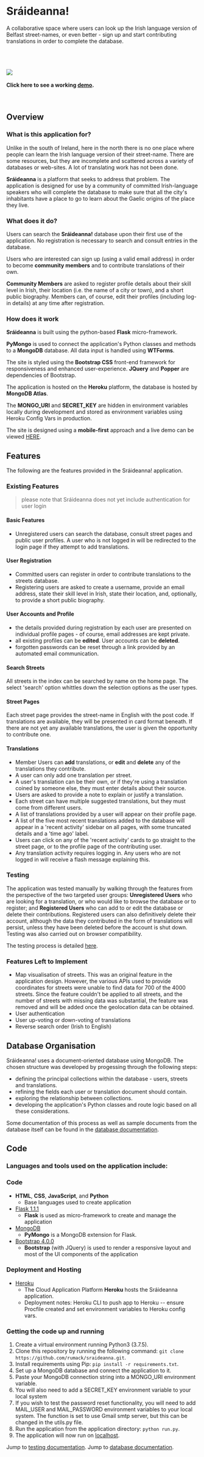 # Sráideanna!
A collaborative space where users can look up the Irish language version of Belfast street-names, or even better - sign up and start contributing translations in order to complete the database.

\
\
\
![](/App/static/img/homepage.png)
<br />
<br />
**Click here to see a working [demo](https://sraideanna.herokuapp.com/).**
<br />
<br />
<br />

## Overview
 
### What is this application for?
Unlike in the south of Ireland, here in the north there is no one place where people can learn the Irish language version of their street-name. There are some resources, but they are incomplete and scattered across a variety of databases or web-sites. A lot of translating work has not been done.

**Sráideanna** is a platform that seeks to address that problem. The application is designed for use by a community of committed Irish-language speakers who will complete the database to make sure that all the city's inhabitants have a place to go to learn about the Gaelic origins of the place they live.

### What does it do?
Users can search the **Sráideanna!** database upon their first use of the application. No registration is necessary to search and consult entries in the database. 

Users who are interested can sign up (using a valid email address) in order to become **community members** and to contribute translations of their own.

**Community Members** are asked to register profile details about their skill level in Irish, their location (i.e. the name of a city or town), and a short public biography. Members can, of course, edit their profiles (including log-in details) at any time after registration.

### How does it work
 
**Sráideanna** is built using the python-based **Flask** micro-framework. 

**PyMongo** is used to connect the application's Python classes and methods to a **MongoDB** database. All data input is handled using **WTForms**.

The site is styled using the **Bootstrap CSS** front-end framework for responsiveness and enhanced user-experience. **JQuery** and **Popper** are dependencies of Bootstrap. 

The application is hosted on the **Heroku** platform, the database is hosted by **MongoDB Atlas**. 

The **MONGO_URI** and **SECRET_KEY** are hidden in environment variables locally during development and stored as environment variables using Heroku Config Vars in production. 

The site is designed using a **mobile-first** approach and a live demo can be viewed [HERE](https://sraideanna.herokuapp.com/). 

## Features
The following are the features provided in the Sráideanna! application. 

### Existing Features

> please note that Sráideanna does not yet include authentication for user login

#### Basic Features
* Unregistered users can search the database, consult street pages and public user profiles. A user who is not logged in will be redirected to the login page if they attempt to add translations.

#### User Registration
* Committed users can register in order to contribute translations to the streets database.
* Registering users are asked to create a username, provide an email address, state their skill level in Irish, state their location, and, optionally, to provide a short public biography.

#### User Accounts and Profile
* the details provided during registration by each user are presented on individual profile pages - of course, email addresses are kept private.
* all existing profiles can be **edited**. User accounts can be **deleted**.
* forgotten passwords can be reset through a link provided by an automated email communication.

#### Search Streets
All streets in the index can be searched by name on the home page. The select 'search' option whittles down the selection options as the user types. 

#### Street Pages
Each street page provides the street-name in English with the post code. If translations are available, they will be presented in card format beneath. If there are not yet any available translations, the user is given the opportunity to contribute one.

#### Translations
* Member Users can **add** translations, or **edit** and **delete** any of the translations they contribute. 
* A user can only add one translation per street.
* A user's translation can be their own, or if they're using a translation coined by someone else, they must enter details about their source.
* Users are asked to provide a note to explain or justify a translation.
* Each street can have multiple suggested translations, but they must come from different users.
* A list of translations provided by a user will appear on their profile page.
* A list of the five most recent translations added to the database will appear in a 'recent activity' sidebar on all pages, with some truncated details and a 'time ago' label.
* Users can click on any of the 'recent activity' cards to go straight to the street page, or to the profile page of the contributing user.
* Any translation activity requires logging in. Any users who are not logged in will receive a flash message explaining this.

### Testing
The application was tested manually by walking through the features from the perspective of the two targeted user groups: **Unregistered Users** who are looking for a translation, or who would like to browse the database or to register; and **Registered Users** who can add to or edit the database or delete their contributions. Registered users can also definitively delete their account, although the data they contributed in the form of translations will persist, unless they have been deleted before the account is shut down. Testing was also carried out on browser compatibility. 

The testing process is detailed [here](App/docs/testing.md).

### Features Left to Implement
- Map visualisation of streets. This was an original feature in the application design. However, the various APIs used to provide coordinates for streets were unable to find data for 700 of the 4000 streets. Since the feature couldn't be applied to all streets, and the number of streets with missing data was substantial, the feature was removed and will be added once the geolocation data can be obtained.
- User authentication
- User up-voting or down-voting of translations
- Reverse search order (Irish to English)

## Database Organisation
Sráideanna! uses a document-oriented database using MongoDB. The chosen structure was developed by progessing through the following steps:
- defining the principal collections within the database - users, streets and translations.
- refining the fields each user or translation document should contain.
- exploring the relationship between collections.
- developing the application's Python classes and route logic based on all these considerations.

Some documentation of this process as well as sample documents from the database itself can be found in the [database documentation](App/docs/db.md).

## Code

### Languages and tools used on the application include:

### Code
- **HTML**, **CSS**, **JavaScript**, and **Python**
  - Base languages used to create application
- [Flask 1.1.1](https://palletsprojects.com/p/flask/)
    - **Flask** is used as micro-framework to create and manage the application
- [MongoDB](https://www.mongodb.com/)
    - **PyMongo** is a MongoDB extension for Flask. 
- [Bootstrap 4.0.0](https://getbootstrap.com/)
    - **Bootstrap** (with JQuery) is used to render a responsive layout and most of the UI components of the application

### Deployment and Hosting

- [Heroku](https://www.heroku.com/)
    - The Cloud Application Platform **Heroku** hosts the Sráideanna application.
    - Deployment notes: Heroku CLI to push app to Heroku -- ensure Procfile created and set environment variables to Heroku config vars.
 
### Getting the code up and running

1. Create a virtual environment running Python3 (3.7.5).
2. Clone this repository by running the following command: ```git clone https://github.com/rumack/sraideanna.git```.
3. Install requirements using Pip: ```pip install -r requirements.txt```.
4. Set up a MongoDB database and connect the application to it.
5. Paste your MongoDB connection string into a MONGO_URI environment variable.
6. You will also need to add a SECRET_KEY environment variable to your local system
7. If you wish to test the password reset functionality, you will need to add MAIL_USER and MAIL_PASSWORD environment variables to your local system. The function is set to use Gmail smtp server, but this can be changed in the utils.py file.
8. Run the application from the application directory: ```python run.py```.
9. The application will now run on [localhost](http://127.0.0.1:5000).





Jump to [testing documentation](App/docs/testing.md).
Jump to [database documentation](App/docs/db.md).

